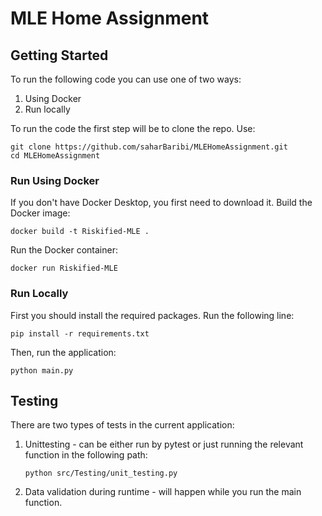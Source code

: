 # MLE Home Assignment

## Getting Started

To run the following code you can use one of two ways:
1. Using Docker
2. Run locally

To run the code the first step will be to clone the repo. Use: 
```
git clone https://github.com/saharBaribi/MLEHomeAssignment.git
cd MLEHomeAssignment
```

### Run Using Docker 
If you don't have Docker Desktop, you first need to download it. 
Build the Docker image: 
```
docker build -t Riskified-MLE .
```

Run the Docker container: 
```
docker run Riskified-MLE 
```


### Run Locally 
First you should install the required packages. Run the following line: 

``` 
pip install -r requirements.txt
```

Then, run the application: 

```
python main.py
```

## Testing
There are two types of tests in the current application: 
1. Unittesting - can be either run by pytest or just running the relevant function in the following path:
   ```
   python src/Testing/unit_testing.py
   ```
2. Data validation during runtime - will happen while you run the main function. 




 
